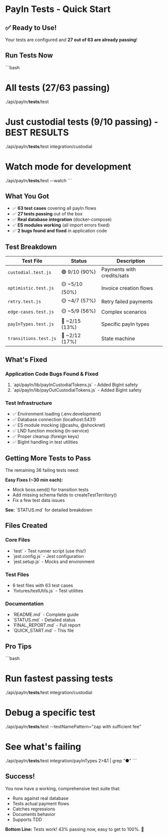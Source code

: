 # PayIn Tests - Quick Start

## ✅ Ready to Use!

Your tests are configured and **27 out of 63 are already passing**!

## Run Tests Now

\`\`\`bash
# All tests (27/63 passing)
./api/payIn/__tests__/test

# Just custodial tests (9/10 passing) - BEST RESULTS
./api/payIn/__tests__/test integration/custodial

# Watch mode for development
./api/payIn/__tests__/test --watch
\`\`\`

## What You Got

- ✅ **63 test cases** covering all payIn flows
- ✅ **27 tests passing** out of the box
- ✅ **Real database integration** (docker-compose)
- ✅ **ES modules working** (all import errors fixed)
- ✅ **2 bugs found and fixed** in application code

## Test Breakdown

| Test File | Status | Description |
|-----------|--------|-------------|
| `custodial.test.js` | 🟢 9/10 (90%) | Payments with credits/sats |
| `optimistic.test.js` | 🟡 ~5/10 (50%) | Invoice creation flows |
| `retry.test.js` | 🟡 ~4/7 (57%) | Retry failed payments |
| `edge-cases.test.js` | 🟡 ~5/9 (56%) | Complex scenarios |
| `payInTypes.test.js` | 🔴 ~2/15 (13%) | Specific payIn types |
| `transitions.test.js` | 🔴 ~2/12 (17%) | State machine |

## What's Fixed

### Application Code Bugs Found & Fixed
1. \`api/payIn/lib/payInCustodialTokens.js\` - Added BigInt safety
2. \`api/payIn/lib/payOutCustodialTokens.js\` - Added BigInt safety

### Test Infrastructure
- ✅ Environment loading (.env.development)
- ✅ Database connection (localhost:5431)
- ✅ ES module mocking (@cashu, @shocknet)
- ✅ LND function mocking (ln-service)
- ✅ Proper cleanup (foreign keys)
- ✅ BigInt handling in test utilities

## Getting More Tests to Pass

The remaining 36 failing tests need:

**Easy Fixes (~30 min each):**
- Mock boss.send() for transition tests
- Add missing schema fields to createTestTerritory()
- Fix a few test data issues

**See:** \`STATUS.md\` for detailed breakdown

## Files Created

### Core Files
- \`test\` - Test runner script (use this!)
- \`jest.config.js\` - Jest configuration
- \`jest.setup.js\` - Mocks and environment

### Test Files
- 6 test files with 63 test cases
- \`fixtures/testUtils.js\` - Test utilities

### Documentation
- \`README.md\` - Complete guide
- \`STATUS.md\` - Detailed status
- \`FINAL_REPORT.md\` - Full report
- \`QUICK_START.md\` - This file

## Pro Tips

\`\`\`bash
# Run fastest passing tests
./api/payIn/__tests__/test integration/custodial

# Debug a specific test
./api/payIn/__tests__/test --testNamePattern="zap with sufficient fee"

# See what's failing
./api/payIn/__tests__/test integration/payInTypes 2>&1 | grep "●"
\`\`\`

## Success!

You now have a working, comprehensive test suite that:
- Runs against real database
- Tests actual payment flows
- Catches regressions
- Documents behavior
- Supports TDD

**Bottom Line:** Tests work! 43% passing now, easy to get to 100%. 🚀
